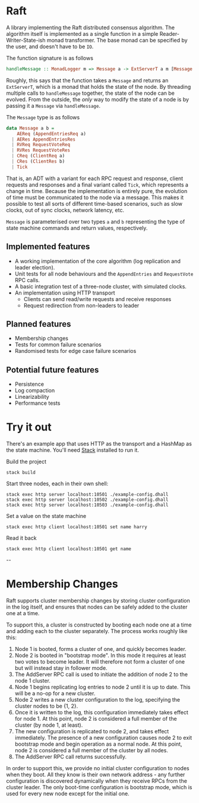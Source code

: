 # Raft

A library implementing the Raft distributed consensus algorithm. The algorithm
itself is implemented as a single function in a simple Reader-Writer-State-ish
monad transformer. The base monad can be specified by the user, and doesn't have
to be `IO`.

The function signature is as follows
```haskell
handleMessage :: MonadLogger m => Message a -> ExtServerT a m [Message a]
```

Roughly, this says that the function takes a `Message` and returns an
`ExtServerT`, which is a monad that holds the state of the node. By threading
multiple calls to `handleMessage` together, the state of the node can be
evolved. From the outside, the _only_ way to modify the state of a node is by
passing it a `Message` via `handleMessage`.

The `Message` type is as follows
```haskell
data Message a b =
    AEReq (AppendEntriesReq a)
  | AERes AppendEntriesRes
  | RVReq RequestVoteReq
  | RVRes RequestVoteRes
  | CReq (ClientReq a)
  | CRes (ClientRes b)
  | Tick
```

That is, an ADT with a variant for each RPC request and response, client
requests and responses and a final variant called `Tick`, which represents a
change in time. Because the implementation is entirely pure, the evolution of
time must be communicated to the node via a message. This makes it possible to
test all sorts of different time-based scenarios, such as slow clocks, out of
sync clocks, network latency, etc.

`Message` is parameterised over two types `a` and `b` representing the type of
state machine commands and return values, respectively.

## Implemented features
- A working implementation of the core algorithm (log replication and leader
  election).
- Unit tests for all node behaviours and the `AppendEntries` and `RequestVote`
  RPC calls.
- A basic integration test of a three-node cluster, with simulated clocks.
- An implementation using HTTP transport
  - Clients can send read/write requests and receive responses
  - Request redirection from non-leaders to leader

## Planned features
- Membership changes
- Tests for common failure scenarios
- Randomised tests for edge case failure scenarios

## Potential future features
- Persistence
- Log compaction
- Linearizability
- Performance tests

# Try it out

There's an example app that uses HTTP as the transport and a HashMap as the
state machine.  You'll need [Stack](https://haskellstack.org) installed to run
it.

Build the project
```shell
stack build
```

Start three nodes, each in their own shell:
```shell
stack exec http server localhost:10501 ./example-config.dhall
stack exec http server localhost:10502 ./example-config.dhall
stack exec http server localhost:10503 ./example-config.dhall
```

Set a value on the state machine
```shell
stack exec http client localhost:10501 set name harry
```

Read it back
```shell
stack exec http client localhost:10501 get name
```

--

# Membership Changes

Raft supports cluster membership changes by storing cluster configuration in the log
itself, and ensures that nodes can be safely added to the cluster one at a time.

To support this, a cluster is constructed by booting each node one at a time and adding
each to the cluster separately. The process works roughly like this:

1. Node 1 is booted, forms a cluster of one, and quickly becomes leader.
2. Node 2 is booted in "bootstrap mode". In this mode it requires at least two votes to
   become leader. It will therefore not form a cluster of one but will instead stay in
   follower mode.
3. The AddServer RPC call is used to initiate the addition of node 2 to the node 1
   cluster.
4. Node 1 begins replicating log entries to node 2 until it is up to date. This will be a
   no-op for a new cluster.
5. Node 2 writes a new cluster configuration to the log, specifying the cluster nodes to
   be {1, 2}.
6. Once it is written to the log, this configuration immediately takes effect for node 1.
   At this point, node 2 is considered a full member of the cluster (by node 1, at least).
7. The new configuration is replicated to node 2, and takes effect immediately. The
   presence of a new configuration causes node 2 to exit bootstrap mode and begin
   operation as a normal node. At this point, node 2 is considered a full member of the
   cluster by all nodes.
8. The AddServer RPC call returns successfully.

In order to support this, we provide no initial cluster configuration to nodes when they
boot. All they know is their own network address - any further configuration is discovered
dynamically when they receive RPCs from the cluster leader. The only boot-time
configuration is bootstrap mode, which is used for every new node except for the initial
one.
